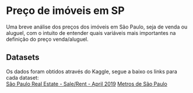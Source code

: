 # Preço de imóveis em SP
Uma breve análise dos preços dos imóveis em São Paulo, seja de venda ou aluguel, com o intuito de entender quais variáveis mais importantes na definição do preço venda/aluguel.

## Datasets
Os dados foram obtidos através do Kaggle, segue a baixo os links para cada dataset:<br>
[São Paulo Real Estate - Sale/Rent - April 2019](https://www.kaggle.com/argonalyst/sao-paulo-real-estate-sale-rent-april-2019)
[Metros de São Paulo](https://www.kaggle.com/danlessa/geospatial-sao-paulo-crime-database)